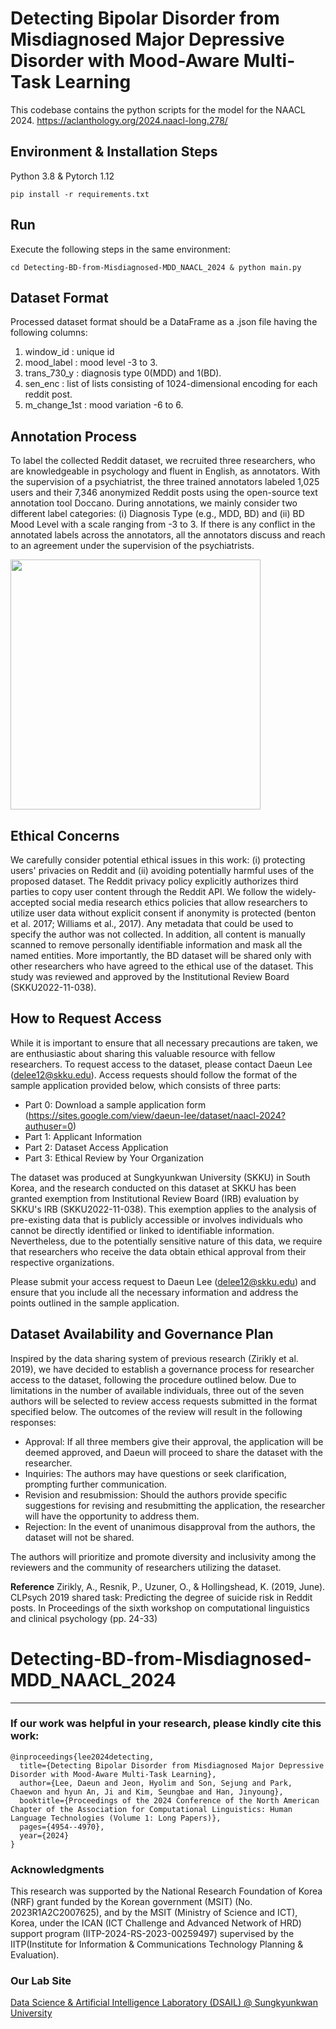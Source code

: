 # Detecting Bipolar Disorder from Misdiagnosed Major Depressive Disorder with Mood-Aware Multi-Task Learning
This codebase contains the python scripts for the model for the NAACL 2024. https://aclanthology.org/2024.naacl-long.278/

## Environment & Installation Steps
Python 3.8 & Pytorch 1.12
```
pip install -r requirements.txt
```

## Run
Execute the following steps in the same environment:
```
cd Detecting-BD-from-Misdiagnosed-MDD_NAACL_2024 & python main.py
```

## Dataset Format
Processed dataset format should be a DataFrame as a .json file having the following columns:
1. window_id : unique id
2. mood_label : mood level -3 to 3.  
3. trans_730_y : diagnosis type 0(MDD) and 1(BD). 
4. sen_enc : list of lists consisting of 1024-dimensional encoding for each reddit post.
5. m_change_1st : mood variation -6 to 6.

## Annotation Process
To label the collected Reddit dataset, we recruited three researchers, who are knowledgeable in psychology and fluent in English, as annotators. With the supervision of a psychiatrist, the three trained annotators labeled 1,025 users and their 7,346 anonymized Reddit posts using the open-source text annotation tool Doccano. During annotations, we mainly consider two different label categories: (i) Diagnosis Type (e.g., MDD, BD) and (ii) BD Mood Level with a scale ranging from -3 to 3. If there is any conflict in the annotated labels across the annotators, all the annotators discuss and reach to an agreement under the supervision of the psychiatrists. 

<img src = "https://github.com/DSAIL-SKKU/Detecting-BD-from-Misdiagnosed-MDD_NAACL_2024/assets/64242572/48b52b1b-5e2a-49dd-9a3c-8ee157e6ce4b" width="400">

## Ethical Concerns
We carefully consider potential ethical issues in this work: (i) protecting users' privacies on Reddit and (ii) avoiding potentially harmful uses of the proposed dataset. The Reddit privacy policy explicitly authorizes third parties to copy user content through the Reddit API. We follow the widely-accepted social media research ethics policies that allow researchers to utilize user data without explicit consent if anonymity is protected (benton et al. 2017; Williams et al., 2017). Any metadata that could be used to specify the author was not collected. In addition, all content is manually scanned to remove personally identifiable information and mask all the named entities. More importantly, the BD dataset will be shared only with other researchers who have agreed to the ethical use of the dataset. This study was reviewed and approved by the Institutional Review Board (SKKU2022-11-038).

## How to Request Access
While it is important to ensure that all necessary precautions are taken, we are enthusiastic about sharing this valuable resource with fellow researchers. To request access to the dataset, please contact Daeun Lee (delee12@skku.edu). Access requests should follow the format of the sample application provided below, which consists of three parts:
- Part 0: Download a sample application form (https://sites.google.com/view/daeun-lee/dataset/naacl-2024?authuser=0)
- Part 1: Applicant Information
- Part 2: Dataset Access Application
- Part 3: Ethical Review by Your Organization

The dataset was produced at Sungkyunkwan University (SKKU) in South Korea, and the research conducted on this dataset at SKKU has been granted exemption from Institutional Review Board (IRB) evaluation by SKKU's IRB (SKKU2022-11-038). This exemption applies to the analysis of pre-existing data that is publicly accessible or involves individuals who cannot be directly identified or linked to identifiable information. Nevertheless, due to the potentially sensitive nature of this data, we require that researchers who receive the data obtain ethical approval from their respective organizations.

Please submit your access request to Daeun Lee (delee12@skku.edu) and ensure that you include all the necessary information and address the points outlined in the sample application.


## Dataset Availability and Governance Plan
Inspired by the data sharing system of previous research (Zirikly et al. 2019), we have decided to establish a governance process for researcher access to the dataset, following the procedure outlined below.
Due to limitations in the number of available individuals, three out of the seven authors will be selected to review access requests submitted in the format specified below. The outcomes of the review will result in the following responses:

- Approval: If all three members give their approval, the application will be deemed approved, and Daeun will proceed to share the dataset with the researcher.
- Inquiries: The authors may have questions or seek clarification, prompting further communication.
- Revision and resubmission: Should the authors provide specific suggestions for revising and resubmitting the application, the researcher will have the opportunity to address them.
- Rejection: In the event of unanimous disapproval from the authors, the dataset will not be shared.

The authors will prioritize and promote diversity and inclusivity among the reviewers and the community of researchers utilizing the dataset.

__Reference__
Zirikly, A., Resnik, P., Uzuner, O., & Hollingshead, K. (2019, June). CLPsych 2019 shared task: Predicting the degree of suicide risk in Reddit posts. In Proceedings of the sixth workshop on computational linguistics and clinical psychology (pp. 24-33)

# Detecting-BD-from-Misdiagnosed-MDD_NAACL_2024

---
### If our work was helpful in your research, please kindly cite this work:

```
@inproceedings{lee2024detecting,
  title={Detecting Bipolar Disorder from Misdiagnosed Major Depressive Disorder with Mood-Aware Multi-Task Learning},
  author={Lee, Daeun and Jeon, Hyolim and Son, Sejung and Park, Chaewon and hyun An, Ji and Kim, Seungbae and Han, Jinyoung},
  booktitle={Proceedings of the 2024 Conference of the North American Chapter of the Association for Computational Linguistics: Human Language Technologies (Volume 1: Long Papers)},
  pages={4954--4970},
  year={2024}
}
```

### Acknowledgments
This research was supported by the National Research Foundation of Korea (NRF) grant funded by the Korean government (MSIT) (No. 2023R1A2C2007625), and by the MSIT (Ministry of Science and ICT), Korea, under the ICAN (ICT
Challenge and Advanced Network of HRD) support program (IITP-2024-RS-2023-00259497) supervised by the IITP(Institute for Information & Communications Technology Planning & Evaluation).

### Our Lab Site
[Data Science & Artificial Intelligence Laboratory (DSAIL) @ Sungkyunkwan University](https://sites.google.com/view/datasciencelab/home)
